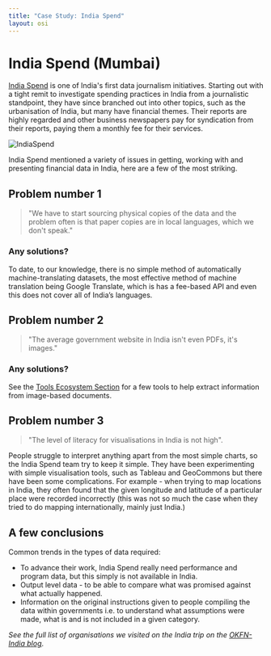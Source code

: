 ```yaml
---
title: "Case Study: India Spend"
layout: osi
---
```


# India Spend (Mumbai)

[India Spend](http://www.indiaspend.com/) is one of India's first data journalism initiatives. Starting out with a tight remit to investigate spending practices in India from a journalistic standpoint, they have since branched out into other topics, such as the urbanisation of India, but many have financial themes. Their reports are highly regarded and other business newspapers pay for syndication from their reports, paying them a monthly fee for their services. 

![IndiaSpend](http://farm8.staticflickr.com/7108/7794681750_316cb04eef_z.jpg)

India Spend mentioned a variety of issues in getting, working with and presenting financial data in India, here are a few of the most striking.  

## Problem number 1

> "We have to start sourcing physical copies of the data and the problem often is that paper copies are in local languages, which we don't speak." 

### Any solutions? 

To date, to our knowledge, there is no simple method of automatically machine-translating datasets, the most effective method of machine translation being Google Translate, which is has a fee-based API and even this does not cover all of India’s languages. 

## Problem number 2 

> "The average government website in India isn't even PDFs, it's images." 

### Any solutions? 

See the [Tools Ecosystem Section](tool-ecosystem.html) for a few tools to help extract information from image-based documents. 

## Problem number 3 

> "The level of literacy for visualisations in India is not high". 

People struggle to interpret anything apart from the most simple charts, so the India Spend team try to keep it simple.  They have been experimenting with simple visualisation tools, such as Tableau and GeoCommons but there have been some complications. For example - when trying to map locations in India, they often found that the given longitude and latitude of a particular place were recorded incorrectly (this was not so much the case when they tried to do mapping internationally, mainly just India.) 

## A few conclusions 

Common trends in the types of data required: 

* To advance their work, India Spend really need performance and program data, but this simply is not available in India. 
* Output level data - to be able to compare what was promised against what actually happened. 
* Information on the original instructions given to people compiling the data within governments i.e. to understand what assumptions were made, what is and is not included in a given category. 

<em>See the full list of organisations we visited on the India trip on the <a href="http://in.okfn.org/2012/09/18/okfn-india-trip-the-roundup/">OKFN-India blog</a></em>. 

